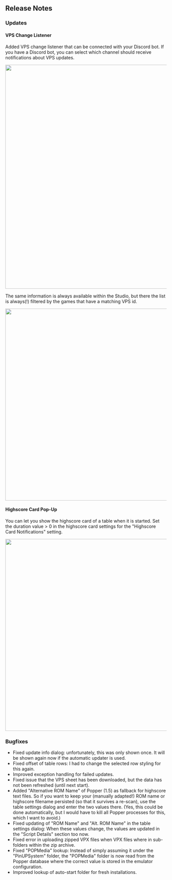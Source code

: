 ## Release Notes

### Updates

#### VPS Change Listener

Added VPS change listener that can be connected with your Discord bot.
If you have a Discord bot, you can select which channel should receive notifications about VPS updates.

<img src="https://github.com/syd711/vpin-studio/blob/main/documentation/vps/vps-bot-settings.png?raw=true" width="700" />

The same information is always available within the Studio, but there the list is always(!) filtered by the games that 
have a matching VPS id.

<img src="https://github.com/syd711/vpin-studio/blob/main/documentation/vps/vps-notifications.png?raw=true" width="600" />

#### Highscore Card Pop-Up

You can let you show the highscore card of a table when it is started. Set the duration value > 0 in the highscore card settings for 
the "Highscore Card Notifications" setting.

<img src="https://github.com/syd711/vpin-studio/blob/main/documentation/highscores/card-popup.png?raw=true" width="600" />


### Bugfixes

- Fixed update info dialog: unfortunately, this was only shown once. It will be shown again now if the automatic updater is used.
- Fixed offset of table rows: I had to change the selected row styling for this again.
- Improved exception handling for failed updates.
- Fixed issue that the VPS sheet has been downloaded, but the data has not been refreshed (until next start).
- Added "Alternative ROM Name" of Popper (1.5) as fallback for highscore text files. So if you want to keep your (manually adapted!) ROM name or highscore filename persisted (so that it survives a re-scan), use the table settings dialog and enter the two values there. (Yes, this could be done automatically, but I would have to kill all Popper processes for this, which I want to avoid.) 
- Fixed updating of "ROM Name" and "Alt. ROM Name" in the table settings dialog: When these values change, the values are updated in the "Script Details" section too now.
- Fixed error in uploading zipped VPX files when VPX files where in sub-folders within the zip archive.
- Fixed "POPMedia" lookup: Instead of simply assuming it under the "PinUPSystem" folder, the "POPMedia" folder is now read from the Popper database where the correct value is stored in the emulator configuration.
- Improved lookup of auto-start folder for fresh installations.

